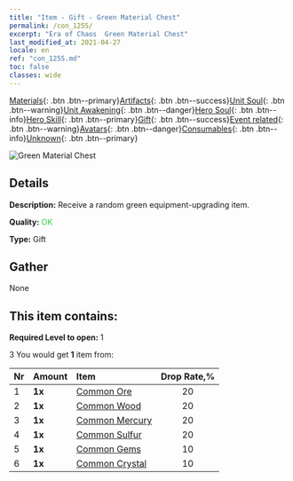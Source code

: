 ```yaml
---
title: "Item - Gift - Green Material Chest"
permalink: /con_1255/
excerpt: "Era of Chaos  Green Material Chest"
last_modified_at: 2021-04-27
locale: en
ref: "con_1255.md"
toc: false
classes: wide
---
```

 [Materials](/Items/){: .btn .btn--primary}[Artifacts](/Items/Artifacts/){: .btn .btn--success}[Unit Soul](/Items/UnitSoul/){: .btn .btn--warning}[Unit Awakening](/Items/UnitAwakening/){: .btn .btn--danger}[Hero Soul](/Items/HeroSoul/){: .btn .btn--info}[Hero Skill](/Items/HeroSkill/){: .btn .btn--primary}[Gift](/Items/Gift/){: .btn .btn--success}[Event related](/Items/Events/){: .btn .btn--warning}[Avatars](/Items/Avatars/){: .btn .btn--danger}[Consumables](/Items/Consumables/){: .btn .btn--info}[Unknown](/Items/Unknown/){: .btn .btn--primary}

 ![Green Material Chest](/images/t/i_304002.png)

## Details
 **Description:** Receive a random green equipment-upgrading item.

 **Quality:** <span style="color: #32CD32">OK</span>

 **Type:** Gift

## Gather

  None

## This item contains:

 **Required Level to open:** 1

 3 You would get **1** item  from:

  | Nr | Amount |     Item    | Drop Rate,% |
  |:---|:-------|:------------|:---------:|
  | 1 |  **1x** | [Common Ore](/Items/mat_6/) | 20 | 
  | 2 |  **1x** | [Common Wood](/Items/mat_7/) | 20 | 
  | 3 |  **1x** | [Common Mercury](/Items/mat_8/) | 20 | 
  | 4 |  **1x** | [Common Sulfur](/Items/mat_9/) | 20 | 
  | 5 |  **1x** | [Common Gems](/Items/mat_10/) | 10 | 
  | 6 |  **1x** | [Common Crystal](/Items/mat_11/) | 10 | 
